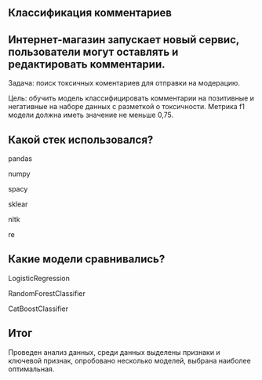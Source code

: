 ## Классификация комментариев
## Интернет-магазин запускает новый сервис, пользователи могут оставлять и редактировать комментарии.
Задача: поиск токсичных коментариев для отправки на модерацию.

Цель: обучить модель классифицировать комментарии на позитивные и негативные на наборе данных с разметкой о токсичности. Метрика f1 модели должна иметь значение не меньше 0,75.
## Какой стек использовался?
pandas

numpy

spacy

sklear

nltk

re
## Какие модели сравнивались?
LogisticRegression

RandomForestClassifier

CatBoostClassifier

## Итог
Проведен анализ данных, среди данных выделены признаки и ключевой признак, опробовано несколько моделей, выбрана наиболее оптимальная.
